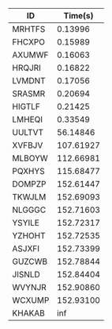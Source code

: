 |ID|Time(s)|
|-|-|
|MRHTFS|0.13996|
|FHCXPO|0.15989|
|AXUMWF|0.16063|
|HRQJRI|0.16822|
|LVMDNT|0.17056|
|SRASMR|0.20694|
|HIGTLF|0.21425|
|LMHEQI|0.33549|
|UULTVT|56.14846|
|XVFBJV|107.61927|
|MLBOYW|112.66981|
|PQXHYS|115.68477|
|DOMPZP|152.61447|
|TKWJLM|152.69093|
|NLGGGC|152.71603|
|YSYILE|152.72317|
|YZHOHT|152.72535|
|ASJXFI|152.73399|
|GUZCWB|152.78844|
|JISNLD|152.84404|
|WVYNJR|152.90860|
|WCXUMP|152.93100|
|KHAKAB|inf|
